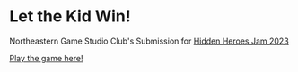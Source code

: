 # Let the Kid Win!
Northeastern Game Studio Club's Submission for [Hidden Heroes Jam 2023](https://itch.io/jam/hidden-heroes-jam)

[Play the game here!](https://nugamestudioclub.itch.io/let-the-kid-win)
